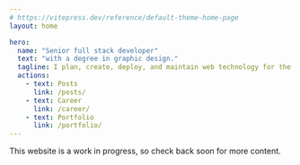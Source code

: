 ```yaml
---
# https://vitepress.dev/reference/default-theme-home-page
layout: home

hero:
  name: "Senior full stack developer"
  text: "with a degree in graphic design."
  tagline: I plan, create, deploy, and maintain web technology for the public and private sector.
  actions:
    - text: Posts
      link: /posts/
    - text: Career
      link: /career/
    - text: Portfolio
      link: /portfolio/
---
```


This website is a work in progress, so check back soon for more content.
